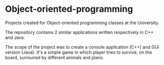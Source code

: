 # Object-oriented-programming

Projects created for Object-oriented programming classes at the University.

The repository contains 2 similar applications written respectively in C++ and Java.

The scope of the project was to create a console application (C++) and GUI version (Java). It's a simple game in which player tries to survive, on the board, surrouned by different animals and plans.
